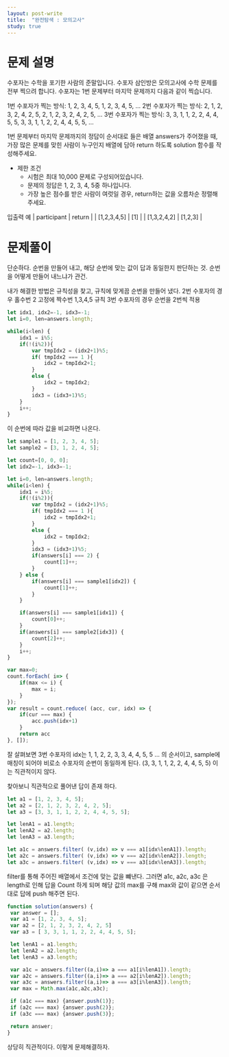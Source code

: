 ```yaml
---
layout: post-write
title:  "완전탐색 : 모의고사"
study: true
---
```



# 문제 설명

  수포자는 수학을 포기한 사람의 준말입니다. 수포자 삼인방은 모의고사에 수학 문제를 전부 찍으려 합니다. 수포자는 1번 문제부터 마지막 문제까지 다음과 같이 찍습니다.

  1번 수포자가 찍는 방식: 1, 2, 3, 4, 5, 1, 2, 3, 4, 5, ...
  2번 수포자가 찍는 방식: 2, 1, 2, 3, 2, 4, 2, 5, 2, 1, 2, 3, 2, 4, 2, 5, ...
  3번 수포자가 찍는 방식: 3, 3, 1, 1, 2, 2, 4, 4, 5, 5, 3, 3, 1, 1, 2, 2, 4, 4, 5, 5, ...

  1번 문제부터 마지막 문제까지의 정답이 순서대로 들은 배열 answers가 주어졌을 때, 가장 많은 문제를 맞힌 사람이 누구인지 배열에 담아 return 하도록 solution 함수를 작성해주세요.

  - 제한 조건
    - 시험은 최대 10,000 문제로 구성되어있습니다.
    - 문제의 정답은 1, 2, 3, 4, 5중 하나입니다.
    - 가장 높은 점수를 받은 사람이 여럿일 경우, return하는 값을 오름차순 정렬해주세요.

 입출력 예
 | participant | return |
 | [1,2,3,4,5] | [1] |
 | [1,3,2,4,2] | [1,2,3] |


# 문제풀이
  단순하다. 순번을 만들어 내고, 해당 순번에 맞는 값이 답과 동일한지 판단하는 것.
  순번을 어떻게 만들어 내느냐가 관건.
  
  내가 해결한 방법은 규칙성을 찾고, 규칙에 맞게끔 순번을 만들어 냈다.
  2번 수포자의 경우 홀수번 2 고정에 짝수번 1,3,4,5 규칙
  3번 수포자의 경우 순번을 2번씩 적용


```javascript
let idx1, idx2=-1, idx3=-1;
let i=0, len=answers.length;

while(i<len) {
    idx1 = i%5;
    if(!(i%2)){
        var tmpIdx2 = (idx2+1)%5;
        if( tmpIdx2 === 1 ){
            idx2 = tmpIdx2+1;
        }
        else {
            idx2 = tmpIdx2;
        }
        idx3 = (idx3+1)%5;
    } 
    i++;
}
```
 이 순번에 따라 값을 비교하면 나온다.

```javascript
let sample1 = [1, 2, 3, 4, 5];
let sample2 = [3, 1, 2, 4, 5];

let count=[0, 0, 0];
let idx2=-1, idx3=-1;

let i=0, len=answers.length;
while(i<len) {
    idx1 = i%5;
    if(!(i%2)){
        var tmpIdx2 = (idx2+1)%5;
        if( tmpIdx2 === 1 ){
            idx2 = tmpIdx2+1;
        }
        else {
            idx2 = tmpIdx2;
        }
        idx3 = (idx3+1)%5;
        if(answers[i] === 2) {
            count[1]++;
        }
    } else {
        if(answers[i] === sample1[idx2]) {
            count[1]++;
        }
    }

    if(answers[i] === sample1[idx1]) {
        count[0]++;
    }
    if(answers[i] === sample2[idx3]) {
        count[2]++;
    }
    i++;
}

var max=0;
count.forEach( i=> {
    if(max <= i) {
        max = i;
    }
});
var result = count.reduce( (acc, cur, idx) => {
    if(cur === max) {
        acc.push(idx+1)
    }
    return acc
}, []);
```

 잘 살펴보면 3번 수포자의 idx는 1, 1, 2, 2, 3, 3, 4, 4, 5, 5 ... 의 순서이고, sample에 매칭이 되어야 비로소 수포자의 순번이 동일하게 된다. (3, 3, 1, 1, 2, 2, 4, 4, 5, 5) 이는 직관적이지 않다.

 찾아보니 직관적으로 풀어낸 답이 존재 하다.


```javascript
let a1 = [1, 2, 3, 4, 5];
let a2 = [2, 1, 2, 3, 2, 4, 2, 5];
let a3 = [3, 3, 1, 1, 2, 2, 4, 4, 5, 5];

let lenA1 = a1.length;
let lenA2 = a2.length;
let lenA3 = a3.length;

let a1c = answers.filter( (v,idx) => v === a1[idx%lenA1]).length;
let a2c = answers.filter( (v,idx) => v === a2[idx%lenA2]).length;
let a3c = answers.filter( (v,idx) => v === a3[idx%lenA3]).length;
```
 filter를 통해 주어진 배열에서 조건에 맞는 값을 뺴낸다.
 그러면 a1c, a2c, a3c 은 length로 인해 답을 Count 하게 되며 해당 값의 max를 구해 max와 값이 같으면 순서대로 답에 push 해주면 된다.

 ```javascript
function solution(answers) {
  var answer = [];
  var a1 = [1, 2, 3, 4, 5];
  var a2 = [2, 1, 2, 3, 2, 4, 2, 5]
  var a3 = [ 3, 3, 1, 1, 2, 2, 4, 4, 5, 5];

  let lenA1 = a1.length;
  let lenA2 = a2.length;
  let lenA3 = a3.length;

  var a1c = answers.filter((a,i)=> a === a1[i%lenA1]).length;
  var a2c = answers.filter((a,i)=> a === a2[i%lenA2]).length;
  var a3c = answers.filter((a,i)=> a === a3[i%lenA3]).length;
  var max = Math.max(a1c,a2c,a3c);

  if (a1c === max) {answer.push(1)};
  if (a2c === max) {answer.push(2)};
  if (a3c === max) {answer.push(3)};

  return answer;
}

 ```
 상당히 직관적이다. 이렇게 문제해결하자.